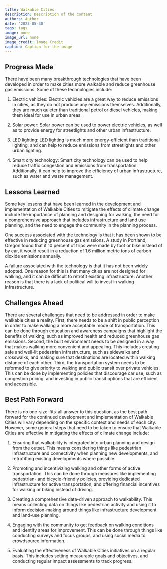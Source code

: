 ```yaml
---
title: Walkable Cities
description: Description of the content
authors: Author
date: '2023-05-30'
tags: tags
image: none
image_url: none
image_credit: Image Credit
caption: Caption for the image
---
```


## Progress Made

There have been many breakthrough technologies that have been developed in order to make cities more walkable and reduce greenhouse gas emissions. Some of these technologies include:

1. Electric vehicles: Electric vehicles are a great way to reduce emissions in cities, as they do not produce any emissions themselves. Additionally, they are much quieter than traditional petrol or diesel vehicles, making them ideal for use in urban areas.

2. Solar power: Solar power can be used to power electric vehicles, as well as to provide energy for streetlights and other urban infrastructure.

3. LED lighting: LED lighting is much more energy-efficient than traditional lighting, and can help to reduce emissions from streetlights and other urban lighting.

4. Smart city technology: Smart city technology can be used to help reduce traffic congestion and emissions from transportation. Additionally, it can help to improve the efficiency of urban infrastructure, such as water and waste management.

## Lessons Learned

Some key lessons that have been learned in the development and implementation of Walkable Cities to mitigate the effects of climate change include the importance of planning and designing for walking, the need for a comprehensive approach that includes infrastructure and land use planning, and the need to engage the community in the planning process.

One success associated with the technology is that it has been shown to be effective in reducing greenhouse gas emissions. A study in Portland, Oregon found that if 10 percent of trips were made by foot or bike instead of by car, it would result in a reduction of 1.6 million metric tons of carbon dioxide emissions annually.

A failure associated with the technology is that it has not been widely adopted. One reason for this is that many cities are not designed for walking, and it can be difficult to retrofit existing infrastructure. Another reason is that there is a lack of political will to invest in walking infrastructure.

## Challenges Ahead

There are several challenges that need to be addressed in order to make walkable cities a reality. First, there needs to be a shift in public perception in order to make walking a more acceptable mode of transportation. This can be done through education and awareness campaigns that highlight the benefits of walking, such as improved health and reduced greenhouse gas emissions. Second, the built environment needs to be designed in a way that makes walking more convenient and appealing. This includes creating safe and well-lit pedestrian infrastructure, such as sidewalks and crosswalks, and making sure that destinations are located within walking distance of each other. Third, the transportation system needs to be reformed to give priority to walking and public transit over private vehicles. This can be done by implementing policies that discourage car use, such as congestion pricing, and investing in public transit options that are efficient and accessible.

## Best Path Forward

There is no one-size-fits-all answer to this question, as the best path forward for the continued development and implementation of Walkable Cities will vary depending on the specific context and needs of each city. However, some general steps that need to be taken to ensure that Walkable Cities are effective in mitigating the effects of climate change include:

1. Ensuring that walkability is integrated into urban planning and design from the outset. This means considering things like pedestrian infrastructure and connectivity when planning new developments, and retrofitting existing developments where possible.

2. Promoting and incentivizing walking and other forms of active transportation. This can be done through measures like implementing pedestrian- and bicycle-friendly policies, providing dedicated infrastructure for active transportation, and offering financial incentives for walking or biking instead of driving.

3. Creating a comprehensive data-driven approach to walkability. This means collecting data on things like pedestrian activity and using it to inform decision-making around things like infrastructure development and land-use planning.

4. Engaging with the community to get feedback on walking conditions and identify areas for improvement. This can be done through things like conducting surveys and focus groups, and using social media to crowdsource information.

5. Evaluating the effectiveness of Walkable Cities initiatives on a regular basis. This includes setting measurable goals and objectives, and conducting regular impact assessments to track progress.
